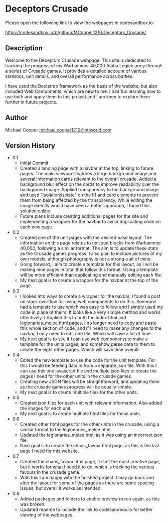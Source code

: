 # Deceptors Crusade

Please open the following link to view the webpages in codesandbox.io:

https://codesandbox.io/p/github/MCooper1210/Deceptors_Crusade/

## Description

Welcome to the Deceptors Crusade webpage! This site is dedicated to tracking the progress of my Warhammer 40,000 Alpha Legion army through a series of Crusade games. It provides a detailed account of various statistics, unit details, and overall performance across battles.

I have used the Bootstrap framework as the basis of the website, but also included Web Components, which are new to me. I had fun learning how to use both and apply them to this project and I am keen to explore them further in future projects.

## Author

Michael Cooper
michael.cooper1210@ntlworld.com

## Version History

* 0.1
    * Initial Commit
    * Created a landing page with a navbar at the top, linking to future pages. The main viewport features a large background image and several information cards relevant to the overall crusade. Added a background blur effect on the cards to improve readability over the background image. Applied transparency to the background image and used "isolation:isolate" on the h1 and card elements to prevent them from being affected by the transparency. While editing the image directly would have been a better approach, I found this solution online.
    * Future plans include creating additional pages for the site and implementing a wrapper for the navbar to avoid duplicating code on each new page.
 * 0.2
     * Created one of the unit pages with the desired base layout. The information on this page relates to unit stat blocks from Warhammer 40,000, following a similar format. The aim is to update these stats as the Crusade games progress. I also plan to include pictures of my own models, although photography is not a strong-suit of mine.
     * Going forward, I aim to create a template for this layout, as I will be making nine pages in total that follow this format. Using a template will be more efficient than duplicating and manually editing each file.
     * My next goal is to create a wrapper for the navbar at the top of the page.
* 0.3
     * I looked into ways to create a wrapper for the navbar, I found a post on stack overflow for using web components to do this. Someone had a template to use which was easy to follow and I simply used my code in place of theirs. It looks like a very simple method and works effectively. I Applied this to both the index.html and legionaries_melee.html pages, I no longer need to copy and paste this whole section of code, and if I need to make any changes to the navbar, I only need to edit one file. Which will save a lot of time.
     * My next goal is to see if I can use web components to make a template for the units pages, and somehow parse data to them to create the eight other pages. Which will save time overall. 
* 0.4
     * Edited the nav-template to use the code for the unit template. For this I would be feeding data in from a separate json file. With this I can use this one javascript file and multiple json files to create the pages I need for the other units in the crusade games. 
     * Creating new JSON files will be straightforward, and updating them as the crusade games progress will be equally simple.
     * My next goal is to create multiple files for the other units.
* 0.5
     * Created json files for each unit with relevant information. Also added the images for each unit.
     * My next goal is to create multiple html files for these units.
* 0.6
     * Created other html pages for the other units in the crusade, using a similar format to the legionaries_melee.html. 
     * Updated the legionaries_melee.html as it was using an incorrect json file.
     * Next goal is to create the chaos_favour.html page, as this is the last page I need for this website.
* 0.7
     * Created the chaos_favour.html page, it isn't the most creative page, but it works for what I need it to do, which is tracking the various favours in the crusade game.
     * With this I am happy with the finished project. I may go back and alter the layout for some of the pages as there are some spacing issues, but overall it works as intended.
* 0.8
     * Added packages and folders to enable preview to run again, as this was broken.
     * Updated readme to include the link to codesandbox.io for better viewing of the webpages.
